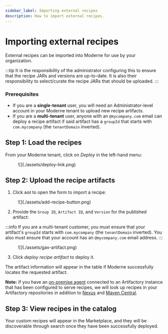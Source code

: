 ```yaml
---
sidebar_label: Importing external recipes
description: How to import external recipes.
---
```


# Importing external recipes

External recipes can be imported into Moderne for use by your organization.

:::tip
It is the responsibility of the administrator configuring this to ensure that the recipe JARs and versions are up-to-date. It is also their responsibility to select/curate the recipe JARs that should be uploaded.
:::

### Prerequisites

* If you are a **single-tenant** user, you will need an Administrator-level account in your Moderne tenant to upload new recipe artifacts.
* If you are a **multi-tenant** user, anyone with an `@mycompany.com` email can deploy a recipe artifact if said artifact has a `groupId` that starts with `com.mycompany` (the `tenantDomain` inverted).

## Step 1: Load the recipes

From your Moderne tenant, click on _Deploy_ in the left-hand menu:

<figure>
  ![](./assets/deploy-link.png)
  <figcaption></figcaption>
</figure>

## Step 2: Upload the recipe artifacts

1. Click `Add` to open the form to import a recipe:

<figure>
  ![](./assets/add-recipe-button.png)
  <figcaption></figcaption>
</figure>

2. Provide the `Group ID`, `Artifact ID`, and `Version` for the published artifact:

:::info
If you are a multi-tenant customer, you must ensure that your artifact's `groupId` starts with `com.mycompany` (the `tenantDomain` inverted). You also must ensure that your account has an `@mycompany.com` email address.
:::

<figure>
  ![](./assets/gav-artifact.png)
  <figcaption></figcaption>
</figure>

3. Click _deploy recipe artifact_ to deploy it.

The artifact information will appear in the table if Moderne successfully locates the requested artifact.

**Note:** If you have an [on-premise agent](./agent-configuration/agent-config.md) connected to an Artifactory instance that has been configured to serve recipes, we will look up recipes in your Artifactory repositories in addition to [Nexus](https://oss.sonatype.org/) and [Maven Central](https://search.maven.org/).

## Step 3: View recipes in the catalog

Your custom recipes will appear in the Marketplace, and they will be discoverable through search once they have been successfully deployed.
